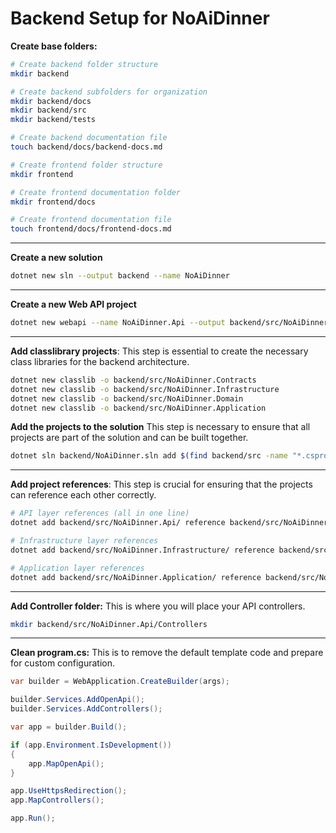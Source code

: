 # Backend Setup for NoAiDinner

**Create base folders:**

```bash
# Create backend folder structure
mkdir backend

# Create backend subfolders for organization
mkdir backend/docs
mkdir backend/src
mkdir backend/tests

# Create backend documentation file
touch backend/docs/backend-docs.md

# Create frontend folder structure
mkdir frontend

# Create frontend documentation folder
mkdir frontend/docs

# Create frontend documentation file
touch frontend/docs/frontend-docs.md
```

<hr>

**Create a new solution**

```bash
dotnet new sln --output backend --name NoAiDinner
```

<hr>

**Create a new Web API project**

```bash
dotnet new webapi --name NoAiDinner.Api --output backend/src/NoAiDinner.Api
```

<hr>

**Add classlibrary projects**:
This step is essential to create the necessary class libraries for the backend architecture.

```bash
dotnet new classlib -o backend/src/NoAiDinner.Contracts
dotnet new classlib -o backend/src/NoAiDinner.Infrastructure
dotnet new classlib -o backend/src/NoAiDinner.Domain
dotnet new classlib -o backend/src/NoAiDinner.Application
```

**Add the projects to the solution**
This step is necessary to ensure that all projects are part of the solution and can be built together.

```bash
dotnet sln backend/NoAiDinner.sln add $(find backend/src -name "*.csproj")
```

<hr>

**Add project references**:
This step is crucial for ensuring that the projects can reference each other correctly.

```bash
# API layer references (all in one line)
dotnet add backend/src/NoAiDinner.Api/ reference backend/src/NoAiDinner.Contracts/ backend/src/NoAiDinner.Application/ backend/src/NoAiDinner.Infrastructure/

# Infrastructure layer references
dotnet add backend/src/NoAiDinner.Infrastructure/ reference backend/src/NoAiDinner.Application/

# Application layer references
dotnet add backend/src/NoAiDinner.Application/ reference backend/src/NoAiDinner.Domain/ backend/src/NoAiDinner.Contracts/
```

<hr>

**Add Controller folder:**
This is where you will place your API controllers.

```bash
mkdir backend/src/NoAiDinner.Api/Controllers
```

<hr>

**Clean program.cs:**
This is to remove the default template code and prepare for custom configuration.

```cs
var builder = WebApplication.CreateBuilder(args);

builder.Services.AddOpenApi();
builder.Services.AddControllers();

var app = builder.Build();

if (app.Environment.IsDevelopment())
{
    app.MapOpenApi();
}

app.UseHttpsRedirection();
app.MapControllers();

app.Run();
```
